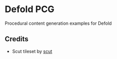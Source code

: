 # Defold PCG

Procedural content generation examples for Defold


## Credits
* Scut tileset by [scut](https://scut.itch.io/7drl-tileset-2018)

